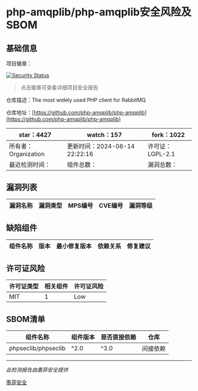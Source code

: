 # php-amqplib/php-amqplib安全风险及SBOM

## 基础信息

项目徽章：

[![Security Status](https://www.murphysec.com/platform3/v31/badge/1801688606509436928.svg)](https://www.murphysec.com/console/report/1692604648840257536/1801688606509436928)

> 点击徽章可查看详细项目安全报告

仓库描述：The most widely used PHP client for RabbitMQ

仓库地址：[https://github.com/php-amqplib/php-amqplib](https://github.com/php-amqplib/php-amqplib)

| star：4427 | watch：157 | fork：1022 |
| ----------- | -------------- | ------------ |
| 所有者：Organization | 更新时间：2024-06-14 22:22:16 | 许可证：LGPL-2.1 |
| 最近检测时间： | 组件总数： | 漏洞总数： |




## 漏洞列表

| 漏洞名称 | 漏洞类型 | MPS编号 | CVE编号 | 漏洞等级 |
| ------- | ------ | ------- | ------ | ----- |





## 缺陷组件

| 组件名称 | 版本 | 最小修复版本 | 依赖关系 | 修复建议 |
| -------- | ---- | ------------ | -------- | -------- |





## 许可证风险

| 许可证类型 | 相关组件 | 许可证风险 |
| ---------- | -------- | ---------- |
|MIT|1|Low|




## SBOM清单

| 组件名称 | 组件版本 | 是否直接依赖 | 仓库 |
| -------- | -------- | ------------ | ---- |
|phpseclib/phpseclib|^2.0|^3.0|间接依赖|composer|


------

*此检测报告由墨菲安全提供*

[墨菲安全](www.murphysec.com)